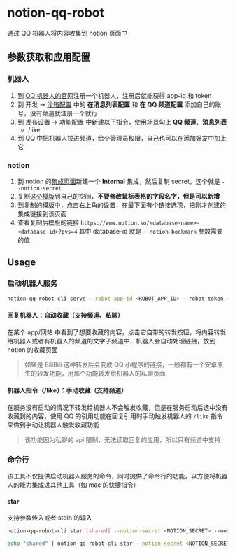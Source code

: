 # notion-qq-robot

通过 QQ 机器人将内容收集到 notion 页面中

## 参数获取和应用配置

### 机器人

1. 到 [QQ 机器人的官网](https://q.qq.com/#/)注册一个机器人，注册后就能获得 app-id 和 token
2. 到 开发 -> [沙箱配置](https://q.qq.com/qqbot/#/developer/sandbox) 中的 **在消息列表配置** 和 **在 QQ 频道配置** 添加自己的账号，没有频道就注册一个就行
3. 到 发布设置 -> [功能配置](https://q.qq.com/qqbot/#/developer/publish-config/function-config) 中新建以下指令，使用场景勾上 **QQ 频道**、**消息列表**
   - /like
4. 到 QQ 中把机器人拉进频道，给个管理员权限，自己也可以在添加好友中加上它

### notion

1. 到 notion 的[集成页面](https://www.notion.so/my-integrations)新建一个 **Internal** 集成，然后复制 secret，这个就是 `--notion-secret`
2. 复制[这个模版](https://succinct-suede-c59.notion.site/Stars-117b65a43fca80ada97ace33432be743?pvs=25)到自己的空间，**不要修改鼠标表格的字段名字，但是可以新增**
3. 到复制的模版中，点击右上角的设置，在最下面有个链接选项，把刚才创建的集成链接到该页面
4. 查看复制后模版的链接 `https://www.notion.so/<database-name>-<database-id>?pvs=4` 其中 database-id 就是 `--notion-bookmark` 参数需要的值

## Usage

### 启动机器人服务

```bash
notion-qq-robot-cli serve --robot-app-id <ROBOT_APP_ID> --robot-token <ROBOT_TOKEN> --notion-secret <NOTION_SECRET> --notion-bookmark <NOTION_BOOKMARK>
```

#### 回复机器人：自动收藏（支持频道、私聊）

在某个 app/网站 中看到了想要收藏的内容，点击它自带的转发按钮，将内容转发给机器人或者有机器人的频道的文字子频道中，机器人会自动处理链接，放到 notion 的收藏页面

> 如果是 BiliBili 这种转发后会变成 QQ 小程序的链接，一般都有一个安卓原生的转发功能，用那个功能转发给机器人的私聊页面

#### 机器人指令（/like）：手动收藏（支持频道）

在服务没有启动的情况下转发给机器人不会触发收藏，但是在服务启动后选中没有收藏到的内容，使用 QQ 的引用功能在回复引用时手动触发机器人的 `/like` 指令来做到手动让机器人触发收藏功能

> 该功能因为私聊的 api 限制，无法读取回复的应用，所以只有频道中支持

### 命令行

该工具不仅提供启动机器人服务的命令，同时提供了命令行的功能，以方便将机器人的能力集成进其他工具（如 mac 的快捷指令）

#### star

支持参数传入或者 stdin 的输入

```bash
notion-qq-robot-cli star [shared] --notion-secret <NOTION_SECRET> --notion-bookmark <NOTION_BOOKMARK>

echo "shared" | notion-qq-robot-cli star --notion-secret <NOTION_SECRET> --notion-bookmark <NOTION_BOOKMARK>
```
